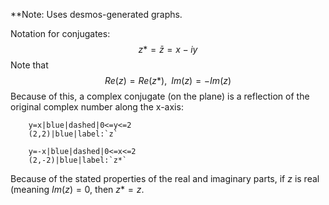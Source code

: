 **Note: Uses desmos-generated graphs.

Notation for conjugates:
$$
z*=\bar{z}=x-iy
$$
Note that
$$
Re(z) = Re(z*), \,\,\, Im(z)=-Im(z)
$$
Because of this, a complex conjugate (on the plane) is a reflection of the original complex number along the x-axis:
```desmos-graph
	y=x|blue|dashed|0<=y<=2
	(2,2)|blue|label:`z`

	y=-x|blue|dashed|0<=x<=2
	(2,-2)|blue|label:`z*`
```

Because of the stated properties of the real and imaginary parts, if $z$ is real (meaning $Im(z)=0$, then $z*=z$.